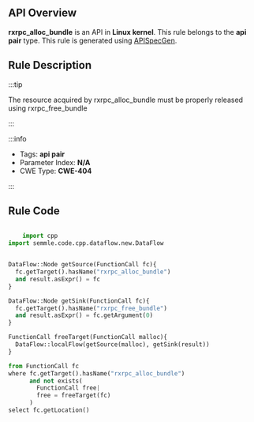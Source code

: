 ---
---


## API Overview
**rxrpc_alloc_bundle** is an API in **Linux kernel**. This rule belongs to the **api pair** type. This rule is generated using [APISpecGen](../../tools/APISpecGen).
## Rule Description

:::tip

The resource acquired by rxrpc_alloc_bundle must be properly released using rxrpc_free_bundle

:::

:::info

- Tags: **api pair**
- Parameter Index: **N/A**
- CWE Type: **CWE-404**

:::

## Rule Code
```python

    import cpp
import semmle.code.cpp.dataflow.new.DataFlow


DataFlow::Node getSource(FunctionCall fc){
  fc.getTarget().hasName("rxrpc_alloc_bundle")
  and result.asExpr() = fc
}

DataFlow::Node getSink(FunctionCall fc){
  fc.getTarget().hasName("rxrpc_free_bundle")
  and result.asExpr() = fc.getArgument(0)
}

FunctionCall freeTarget(FunctionCall malloc){
  DataFlow::localFlow(getSource(malloc), getSink(result))
}

from FunctionCall fc
where fc.getTarget().hasName("rxrpc_alloc_bundle")
      and not exists(
        FunctionCall free| 
        free = freeTarget(fc)
      )
select fc.getLocation()

    
```